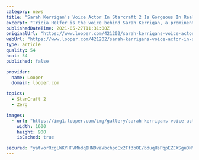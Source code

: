 ```yaml
---
category: news
title: "Sarah Kerrigan's Voice Actor In Starcraft 2 Is Gorgeous In Real Life"
excerpt: "Tricia Helfer is the voice behind Sarah Kerrigan, a prominent character in \"StarCraft 2\" better known to her enemies as the \"Queen of Blades.\""
publishedDateTime: 2021-05-27T11:31:00Z
originalUrl: "https://www.looper.com/421202/sarah-kerrigans-voice-actor-in-starcraft-2-is-gorgeous-in-real-life/"
webUrl: "https://www.looper.com/421202/sarah-kerrigans-voice-actor-in-starcraft-2-is-gorgeous-in-real-life/"
type: article
quality: 54
heat: 54
published: false

provider:
  name: Looper
  domain: looper.com

topics:
  - StarCraft 2
  - Zerg

images:
  - url: "https://img1.looper.com/img/gallery/sarah-kerrigans-voice-actor-in-starcraft-2-is-gorgeous-in-real-life/l-intro-1622047984.jpg"
    width: 1600
    height: 900
    isCached: true

secured: "yatvorRcgLWKYHFVMbdqIHN9vaVbchpcEx2Ff3bOE/bduqHsPqpEZCXSguDNM5A+8a6mMiyCkxI7c35RF8xa8CocmmctObrRquK4uiM4l19L0241bXmrmmnb81tS9Zw5N8vBj3lW6BNXvRzh48wVRguroUIsOYmawBSJSxxoaXr0Z+yqkkqEmHVQgzPyrjTgDwN8660HSxUzdyaLqFXxgxdeVZi12peg9L6Q3Oe21pjREuDY505XmbgLv0siK3E6Z1t9ntM7cMoFvs4BjP2ceoRaDxRPKm3f2dcl65igZKaLq7630y33szNW5Zzm7bwxi+4MJOqjFaYwAuWMz4LdM0Nzc+QH4Cr98RWtQyG62Ew=;nmUznZ7HMpMozK8/o5vN+g=="
---
```


